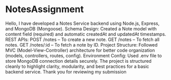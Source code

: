 # NotesAssignment

Hello,
I have developed a Notes Service backend using Node.js, Express, and MongoDB (Mongoose).
Schema Design: Created a Note model with content field (required) and automatic createdAt and updatedAt timestamps.
REST APIs:
POST /notes – To create a new note.
GET /notes – To fetch all notes.
GET /notes/:id – To fetch a note by ID.
Project Structure: Followed MVC (Model-View-Controller) architecture for better code organization (models, controllers, routes, config).
Environment Config: Used .env file to store MongoDB connection details securely.
The project is structured cleanly to highlight clarity, modularity, and best practices for a basic backend service.
Thank you for reviewing my submission
